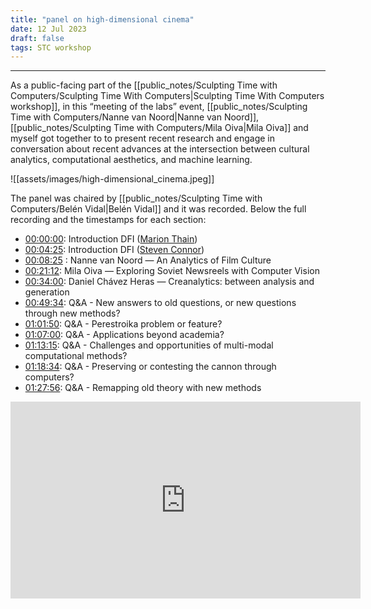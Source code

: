 ```yaml
---
title: "panel on high-dimensional cinema"
date: 12 Jul 2023
draft: false
tags: STC workshop
---
```

---

As a public-facing part of the [[public_notes/Sculpting Time with Computers/Sculpting Time With Computers|Sculpting Time With Computers workshop]], in this “meeting of the labs” event, [[public_notes/Sculpting Time with Computers/Nanne van Noord|Nanne van Noord]], [[public_notes/Sculpting Time with Computers/Mila Oiva|Mila Oiva]] and myself got together to to present recent research and engage in conversation about recent advances at the intersection between cultural analytics, computational aesthetics, and machine learning.

![[assets/images/high-dimensional_cinema.jpeg]]

The panel was chaired by [[public_notes/Sculpting Time with Computers/Belén Vidal|Belén Vidal]] and it was recorded. Below the full recording and the timestamps for each section:

- [00:00:00](https://www.youtube.com/watch?v=sJmBGM68FU8&t=0s): Introduction DFI ([Marion Thain](https://www.kcl.ac.uk/people/professor-marion-thain))
- [00:04:25](https://www.youtube.com/watch?v=sJmBGM68FU8&t=265s): Introduction DFI ([Steven Connor](https://www.kcl.ac.uk/people/steven-connor)) 
- [00:08:25](https://www.youtube.com/watch?v=sJmBGM68FU8&t=505s) : Nanne van Noord ― An Analytics of Film Culture
- [00:21:12](https://www.youtube.com/watch?v=sJmBGM68FU8&t=1272s): Mila Oiva ― Exploring Soviet Newsreels with Computer Vision
- [00:34:00](https://www.youtube.com/watch?v=sJmBGM68FU8&t=2040s): Daniel Chávez Heras ― Creanalytics: between analysis and generation
-  [00:49:34](https://www.youtube.com/watch?v=sJmBGM68FU8&t=2974s): Q&A - New answers to old questions, or new questions through new methods?
- [01:01:50](https://www.youtube.com/watch?v=sJmBGM68FU8&t=3710s): Q&A - Perestroika problem or feature?
- [01:07:00](https://www.youtube.com/watch?v=sJmBGM68FU8&t=4020s): Q&A - Applications beyond academia? 
- [01:13:15](https://www.youtube.com/watch?v=sJmBGM68FU8&t=4395s): Q&A - Challenges and opportunities of multi-modal computational methods? 
- [01:18:34](https://www.youtube.com/watch?v=sJmBGM68FU8&t=4714s): Q&A - Preserving or contesting the cannon through computers?
- [01:27:56](https://www.youtube.com/watch?v=sJmBGM68FU8&t=5276s): Q&A - Remapping old theory with new methods

<iframe width="560" height="315" src="https://www.youtube.com/embed/sJmBGM68FU8" title="YouTube video player" frameborder="0" allow="accelerometer; autoplay; clipboard-write; encrypted-media; gyroscope; picture-in-picture; web-share" allowfullscreen></iframe>


